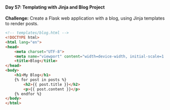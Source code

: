 #### Day 57: Templating with Jinja and Blog Project
**Challenge:** Create a Flask web application with a blog, using Jinja templates to render posts.


```html
<!-- templates/blog.html -->
<!DOCTYPE html>
<html lang="en">
<head>
    <meta charset="UTF-8">
    <meta name="viewport" content="width=device-width, initial-scale=1.0">
    <title>Blog</title>
</head>
<body>
    <h1>My Blog</h1>
    {% for post in posts %}
        <h2>{{ post.title }}</h2>
        <p>{{ post.content }}</p>
    {% endfor %}
</body>
</html>
```


